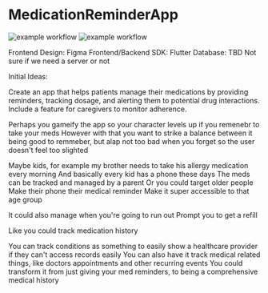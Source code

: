 # MedicationReminderApp

![example workflow](https://github.com/SylvieAsija/MedicationReminderApp/actions/workflows/Pytest_Pep8.yml/badge.svg?branch=main)
![example workflow](https://github.com/SylvieAsija/MedicationReminderApp/actions/workflows/flutter_linter.yml/badge.svg?branch=main)

Frontend Design: Figma
Frontend/Backend SDK: Flutter
Database: TBD
Not sure if we need a server or not

Initial Ideas:

Create an app that helps patients manage their medications by providing reminders, tracking dosage, and alerting them to potential drug interactions. Include a feature for caregivers to monitor adherence.

Perhaps you gameify the app so your character levels up if you remenebr to take your meds
However with that you want to strike a balance between it being good to remmeber, but alap not too bad when you forget so the user doesn't feel too slighted

Maybe kids, for example my brother needs to take his allergy medication every morning
And basically every kid has a phone these days
The meds can be tracked and managed by a parent
Or you could target older people
Make their phone their medical reminder
Make it super accessible to that age group

It could also manage when you're going to run out
Prompt you to get a refill

Like you could track medication history

You can track conditions as something to easily show a healthcare provider if they can't access records easily
You can also have it track medical related things, like doctors appointments and other recurring events
You could transform it from just giving your med reminders, to being a comprehensive medical history
